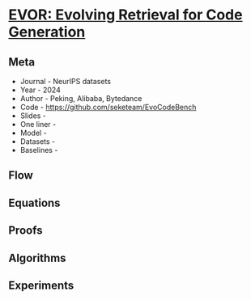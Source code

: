 # [EVOR: Evolving Retrieval for Code Generation](https://openreview.net/forum?id=kvjbFVHpny)

## Meta

* Journal   - NeurIPS datasets
* Year      - 2024
* Author    - Peking, Alibaba, Bytedance
* Code      - https://github.com/seketeam/EvoCodeBench
* Slides    - 
* One liner - 
* Model     - 
* Datasets  - 
* Baselines - 

## Flow

## Equations

## Proofs

## Algorithms

## Experiments
